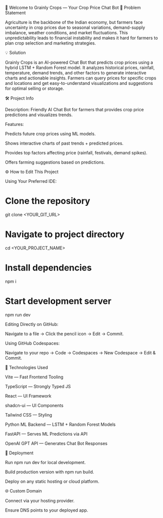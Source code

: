 🌾 Welcome to Grainly Crops — Your Crop Price Chat Bot
📝 Problem Statement

Agriculture is the backbone of the Indian economy, but farmers face uncertainty in crop prices due to seasonal variations, demand-supply imbalance, weather conditions, and market fluctuations. This unpredictability leads to financial instability and makes it hard for farmers to plan crop selection and marketing strategies.

💡 Solution

Grainly Crops is an AI-powered Chat Bot that predicts crop prices using a hybrid LSTM + Random Forest model. It analyzes historical prices, rainfall, temperature, demand trends, and other factors to generate interactive charts and actionable insights. Farmers can query prices for specific crops and locations and get easy-to-understand visualizations and suggestions for optimal selling or storage.

🛠 Project Info

Description: Friendly AI Chat Bot for farmers that provides crop price predictions and visualizes trends.

Features:

Predicts future crop prices using ML models.

Shows interactive charts of past trends + predicted prices.

Provides top factors affecting price (rainfall, festivals, demand spikes).

Offers farming suggestions based on predictions.

⚙️ How to Edit This Project

Using Your Preferred IDE:

# Clone the repository
git clone <YOUR_GIT_URL>

# Navigate to project directory
cd <YOUR_PROJECT_NAME>

# Install dependencies
npm i

# Start development server
npm run dev


Editing Directly on GitHub:

Navigate to a file → Click the pencil icon → Edit → Commit.

Using GitHub Codespaces:

Navigate to your repo → Code → Codespaces → New Codespace → Edit & Commit.

🧰 Technologies Used

Vite — Fast Frontend Tooling

TypeScript — Strongly Typed JS

React — UI Framework

shadcn-ui — UI Components

Tailwind CSS — Styling

Python ML Backend — LSTM + Random Forest Models

FastAPI — Serves ML Predictions via API

OpenAI GPT API — Generates Chat Bot Responses

🚀 Deployment

Run npm run dev for local development.

Build production version with npm run build.

Deploy on any static hosting or cloud platform.

🌐 Custom Domain

Connect via your hosting provider.

Ensure DNS points to your deployed app.
